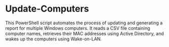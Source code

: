 # Update-Computers
This PowerShell script automates the process of updating and generating a report for multiple Windows computers. It reads a CSV file containing computer names, retrieves their MAC addresses using Active Directory, and wakes up the computers using Wake-on-LAN. 
